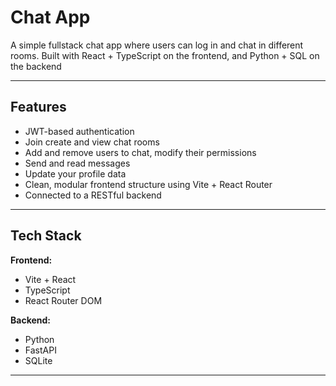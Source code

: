 # Chat App

A simple fullstack chat app where users can log in and chat in different rooms. Built with React + TypeScript on the frontend, and Python + SQL on the backend

---

## Features

- JWT-based authentication
- Join create and view chat rooms
- Add and remove users to chat, modify their permissions
- Send and read messages
- Update your profile data
- Clean, modular frontend structure using Vite + React Router
- Connected to a RESTful backend

---

## Tech Stack

**Frontend:**
- Vite + React
- TypeScript
- React Router DOM

**Backend:**
- Python
- FastAPI
- SQLite

---
